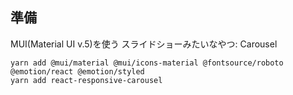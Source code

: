 
## 準備

MUI(Material UI v.5)を使う
スライドショーみたいなやつ: Carousel

```
yarn add @mui/material @mui/icons-material @fontsource/roboto @emotion/react @emotion/styled
yarn add react-responsive-carousel
```


